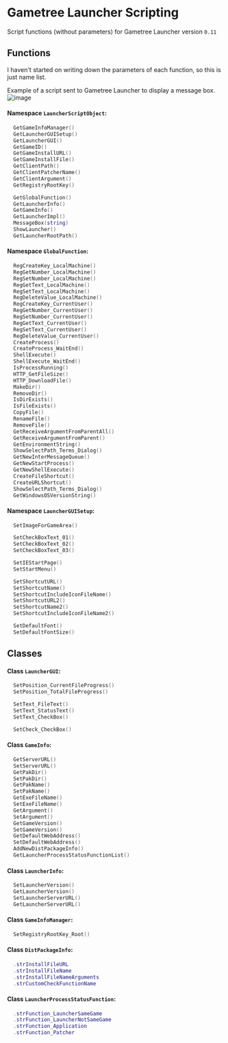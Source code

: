 # Gametree Launcher Scripting
Script functions (without parameters) for Gametree Launcher version `0.11`

## Functions
I haven't started on writing down the parameters of each function, so this is just name list. 

Example of a script sent to Gametree Launcher to display a message box.
![image](https://user-images.githubusercontent.com/32541639/126475564-0a77a85e-7c55-4cde-9100-eb3c8744e1be.png)


#### Namespace `LauncherScriptObject`:
```lua
  GetGameInfoManager()
  GetLauncherGUISetup()
  GetLauncherGUI()
  GetGameID()
  GetGameInstallURL()
  GetGameInstallFile()
  GetClientPath()
  GetClientPatcherName()
  GetClientArgument()
  GetRegistryRootKey()

  GetGlobalFunction()
  GetLauncherInfo()
  GetGameInfo()
  GetLauncherImpl()
  MessageBox(string)
  ShowLauncher()
  GetLauncherRootPath()
```

#### Namespace `GlobalFunction`:
```lua
  RegCreateKey_LocalMachine()
  RegGetNumber_LocalMachine()
  RegSetNumber_LocalMachine()
  RegGetText_LocalMachine()
  RegSetText_LocalMachine()
  RegDeleteValue_LocalMachine()
  RegCreateKey_CurrentUser()
  RegGetNumber_CurrentUser()
  RegSetNumber_CurrentUser()
  RegGetText_CurrentUser()
  RegSetText_CurrentUser()
  RegDeleteValue_CurrentUser()
  CreateProcess()
  CreateProcess_WaitEnd()
  ShellExecute()
  ShellExecute_WaitEnd()
  IsProcessRunning()
  HTTP_GetFileSize()
  HTTP_DownloadFile()
  MakeDir()
  RemoveDir()
  IsDirExists()
  IsFileExists()
  CopyFile()
  RenameFile()
  RemoveFile()
  GetReceiveArgumentFromParentAll()
  GetReceiveArgumentFromParent()
  GetEnvironmentString()
  ShowSelectPath_Terms_Dialog()
  GetNewInterMessageQueue()
  GetNewStartProcess()
  GetNewShellExecute()
  CreateFileShortcut()
  CreateURLShortcut()
  ShowSelectPath_Terms_Dialog()
  GetWindowsOSVersionString()
```

#### Namespace `LauncherGUISetup`:
```lua
  SetImageForGameArea()

  SetCheckBoxText_01()
  SetCheckBoxText_02()
  SetCheckBoxText_03()

  SetIEStartPage()
  SetStartMenu()

  SetShortcutURL()
  SetShortcutName()
  SetShortcutIncludeIconFileName()
  SetShortcutURL2()
  SetShortcutName2()
  SetShortcutIncludeIconFileName2()

  SetDefaultFont()
  SetDefaultFontSize()
```



## Classes

#### Class `LauncherGUI`:
```lua
  SetPosition_CurrentFileProgress()
  SetPosition_TotalFileProgress()

  SetText_FileText()
  SetText_StatusText()
  SetText_CheckBox()

  SetCheck_CheckBox()
```


#### Class `GameInfo`: 
```lua
  GetServerURL()
  SetServerURL()
  GetPakDir()
  SetPakDir()
  GetPakName()
  SetPakName()
  GetExeFileName()
  SetExeFileName()
  GetArgument()
  SetArgument()
  GetGameVersion()
  SetGameVersion()
  GetDefaultWebAddress()
  SetDefaultWebAddress()
  AddNewDistPackageInfo()
  GetLauncherProcessStatusFunctionList()
```

#### Class `LauncherInfo`: 
```lua
  SetLauncherVersion()
  GetLauncherVersion()
  SetLauncherServerURL()
  GetLauncherServerURL()
```

#### Class `GameInfoManager`:
```lua
  SetRegistryRootKey_Root()
```

#### Class `DistPackageInfo`:
```lua
  .strInstallFileURL
  .strInstallFileName
  .strInstallFileNameArguments
  .strCustomCheckFunctionName
```

#### Class `LauncherProcessStatusFunction`:
```lua
  .strFunction_LauncherSameGame
  .strFunction_LauncherNotSameGame
  .strFunction_Application
  .strFunction_Patcher
```
